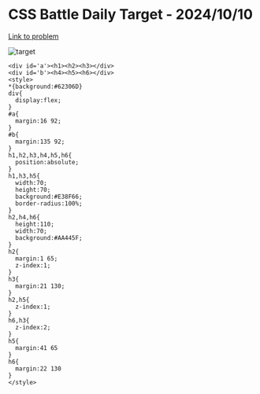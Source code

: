 # CSS Battle Daily Target - 2024/10/10

[Link to problem](https://cssbattle.dev/play/AfhbabYvyhJcXscqCios)

![target](https://firebasestorage.googleapis.com/v0/b/cssbattleapp.appspot.com/o/user%2Fe6YbeBahWNPT7VpE2rE2p85byxa2%2Ftargets%2Ftarget_4oOaT0n.png?alt=media)



```
<div id='a'><h1><h2><h3></div>
<div id='b'><h4><h5><h6></div>
<style>
*{background:#62306D}
div{
  display:flex;
}
#a{
  margin:16 92;
}
#b{
  margin:135 92;
}
h1,h2,h3,h4,h5,h6{
  position:absolute;
}
h1,h3,h5{
  width:70;
  height:70;
  background:#E38F66;
  border-radius:100%;
}
h2,h4,h6{
  height:110;
  width:70;
  background:#AA445F;
}
h2{
  margin:1 65;
  z-index:1;
}
h3{
  margin:21 130;
}
h2,h5{
  z-index:1;
}
h6,h3{
  z-index:2;
}
h5{
  margin:41 65
}
h6{
  margin:22 130
}
</style>
```